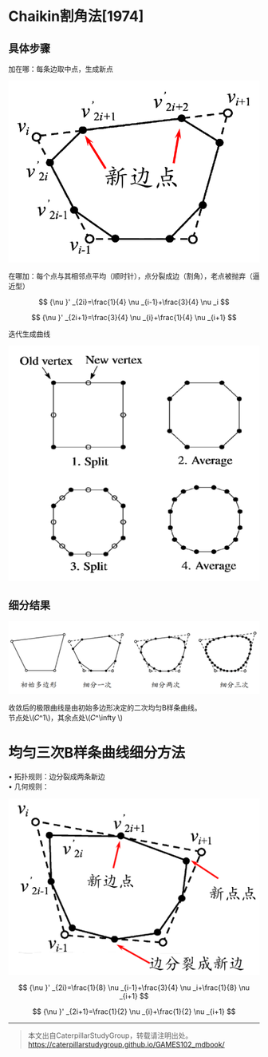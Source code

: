 # Chaikin割角法[1974]   

## 具体步骤

加在哪：每条边取中点，生成新点       

![](../assets/细曲9.png)    

在哪加：每个点与其相邻点平均（顺时针），点分裂成边（割角），老点被抛弃（逼近型）    

$$
{\nu }' _{2i}=\frac{1}{4} \nu _{i-1}+\frac{3}{4} \nu _i
$$

$$
{\nu }' _{2i+1}=\frac{3}{4} \nu _{i}+\frac{1}{4} \nu _{i+1}
$$
    

迭代生成曲线     

![](../assets/细曲7.png)    


## 细分结果      

![](../assets/细曲10.png)    

收敛后的极限曲线是由初始多边形决定的二次均匀B样条曲线。  
节点处\\(𝐶^1\\)，其余点处\\(𝐶^\infty \\)          

# 均匀三次B样条曲线细分方法     

• 拓扑规则：边分裂成两条新边     
• 几何规则：     

![](../assets/细曲11-1.png)    

$$
{\nu }' _{2i}=\frac{1}{8} \nu _{i-1}+\frac{3}{4} \nu _i+\frac{1}{8} \nu _{i+1}
$$

$$
{\nu }' _{2i+1}=\frac{1}{2} \nu _{i}+\frac{1}{2} \nu _{i+1}
$$

---  

> 本文出自CaterpillarStudyGroup，转载请注明出处。
https://caterpillarstudygroup.github.io/GAMES102_mdbook/



